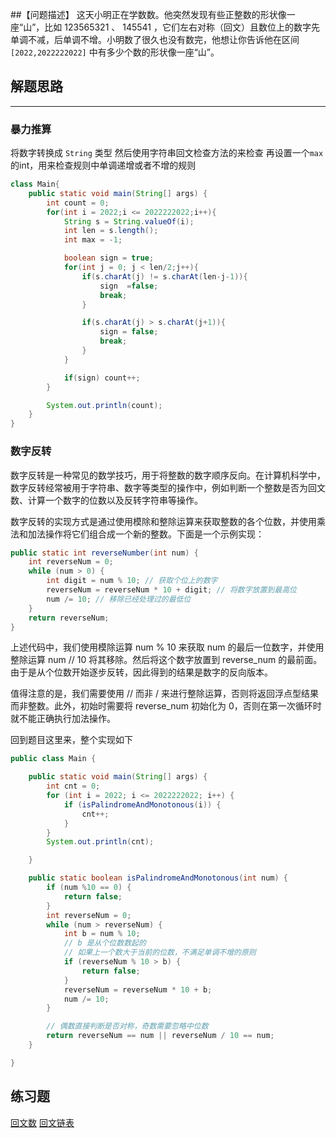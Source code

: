 ##【问题描述】 
这天小明正在学数数。他突然发现有些正整数的形状像一座“山”，比如 123565321 、 145541 ，它们左右对称（回文）且数位上的数字先单调不减，后单调不增。小明数了很久也没有数完，他想让你告诉他在区间 `[2022,2022222022]` 中有多少个数的形状像一座“山”。

## 解题思路
---

### 暴力推算
将数字转换成 `String` 类型
然后使用字符串回文检查方法的来检查
再设置一个`max`的int，用来检查规则中单调递增或者不增的规则

```java
class Main{
    public static void main(String[] args) {
        int count = 0;
        for(int i = 2022;i <= 2022222022;i++){
            String s = String.valueOf(i);
            int len = s.length();
            int max = -1;

            boolean sign = true;
            for(int j = 0; j < len/2;j++){
                if(s.charAt(j) != s.charAt(len-j-1)){
                    sign  =false;
                    break;
                }

                if(s.charAt(j) > s.charAt(j+1)){
                    sign = false;
                    break;
                }
            }

            if(sign) count++;
        }

        System.out.println(count);
    }
}
```

### 数字反转
数字反转是一种常见的数学技巧，用于将整数的数字顺序反向。在计算机科学中，数字反转经常被用于字符串、数字等类型的操作中，例如判断一个整数是否为回文数、计算一个数字的位数以及反转字符串等操作。

数字反转的实现方式是通过使用模除和整除运算来获取整数的各个位数，并使用乘法和加法操作将它们组合成一个新的整数。下面是一个示例实现：
```java
public static int reverseNumber(int num) {
    int reverseNum = 0;
    while (num > 0) {
        int digit = num % 10; // 获取个位上的数字
        reverseNum = reverseNum * 10 + digit; // 将数字放置到最高位
        num /= 10; // 移除已经处理过的最低位
    }
    return reverseNum;
}
```
上述代码中，我们使用模除运算 num % 10 来获取 num 的最后一位数字，并使用整除运算 num // 10 将其移除。然后将这个数字放置到 reverse_num 的最前面。由于是从个位数开始逐步反转，因此得到的结果是数字的反向版本。

值得注意的是，我们需要使用 // 而非 / 来进行整除运算，否则将返回浮点型结果而非整数。此外，初始时需要将 reverse_num 初始化为 0，否则在第一次循环时就不能正确执行加法操作。

回到题目这里来，整个实现如下
```java
public class Main {

    public static void main(String[] args) {
        int cnt = 0;
        for (int i = 2022; i <= 2022222022; i++) {
            if (isPalindromeAndMonotonous(i)) {
                cnt++;
            }
        }
        System.out.println(cnt);

    }

    public static boolean isPalindromeAndMonotonous(int num) {
        if (num %10 == 0) {
            return false;
        }
        int reverseNum = 0;
        while (num > reverseNum) {
            int b = num % 10;
            // b 是从个位数数起的
            // 如果上一个数大于当前的位数，不满足单调不增的原则
            if (reverseNum % 10 > b) {
                return false;
            }
            reverseNum = reverseNum * 10 + b;
            num /= 10;
        }

        // 偶数直接判断是否对称，奇数需要忽略中位数
        return reverseNum == num || reverseNum / 10 == num;
    }

}
```



## 练习题
[回文数](https://leetcode.cn/problems/palindrome-number/)
[回文链表](https://leetcode.cn/problems/palindrome-linked-list/)